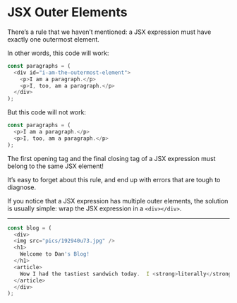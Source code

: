 # JSX Outer Elements

There’s a rule that we haven’t mentioned: a JSX expression must have exactly one outermost element.

In other words, this code will work:

```js
const paragraphs = (
  <div id="i-am-the-outermost-element">
    <p>I am a paragraph.</p>
    <p>I, too, am a paragraph.</p>
  </div>
);
```

But this code will not work:

```js
const paragraphs = (
  <p>I am a paragraph.</p> 
  <p>I, too, am a paragraph.</p>
);
```

The first opening tag and the final closing tag of a JSX expression must belong to the same JSX element!

It’s easy to forget about this rule, and end up with errors that are tough to diagnose.

If you notice that a JSX expression has multiple outer elements, the solution is usually simple: wrap the JSX expression in a ```<div></div>```.

***

```js
const blog = (
  <div>
  <img src="pics/192940u73.jpg" />
  <h1>
    Welcome to Dan's Blog!
  </h1>
  <article>
    Wow I had the tastiest sandwich today.  I <strong>literally</strong> almost freaked out.
  </article>
  </div>
);
```
   